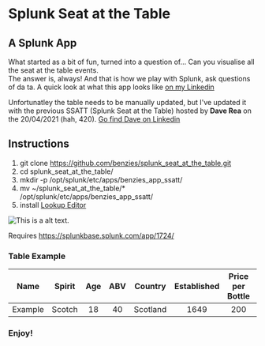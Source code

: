 # Splunk Seat at the Table
## A Splunk App

What started as a bit of fun, turned into a question of... Can you visualise all the seat at the table events.  
The answer is, always! And that is how we play with Splunk, ask questions of da
ta. 
A quick look at what this app looks like [on my Linkedin](https://www.linkedin.com/posts/benzies_splunk-dataanalytics-data-activity-6789902338338508801-sSfq)

Unfortunatley the table needs to be manually updated, but I've updated it with the previous SSATT (Splunk Seat at the Table) hosted by __Dave Rea__ on the 20/04/2021 (hah, 420).  [Go find Dave
 on Linkedin](https://www.linkedin.com/in/david-rea-irl/)


## Instructions
1. git clone https://github.com/benzies/splunk_seat_at_the_table.git
1. cd splunk_seat_at_the_table/
1. mkdir -p /opt/splunk/etc/apps/benzies_app_ssatt/
1. mv  ~/splunk_seat_at_the_table/* /opt/splunk/etc/apps/benzies_app_ssatt/
1. install [Lookup Editor](https://splunkbase.splunk.com/app/1724/)



![This is a alt text.](https://media-exp1.licdn.com/dms/image/C5622AQFjc8YSmHoRnA/feedshare-shrink_2048_1536/0/1618838863370?e=1622073600&v=beta&t=EeAP9GQ9fqhzMOLJEzRt6rXLx-X5X6vcEGogo74G5ao)

Requires https://splunkbase.splunk.com/app/1724/

### Table Example

| Name  | Spirit | Age | ABV | Country | Established | Price per Bottle | Calssification | Distance form Australia |
| ------------- |:-------------:|:-------------:|:-------------:|:-------------:|:-------------:|:-------------:|:-------------:|:-------------:|
| Example|Scotch|18|40|Scotland|1649|200|Blend|1600|

### Enjoy!
